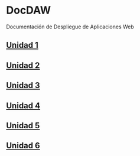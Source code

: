 # DocDAW
Documentación de Despliegue de Aplicaciones Web


## [Unidad 1](Unidad1.md)

## [Unidad 2](Unidad2.md)

## [Unidad 3](Unidad3.md)

## [Unidad 4](Unidad4.md)

## [Unidad 5](Unidad5.md)

## [Unidad 6](Unidad6.md)
